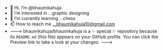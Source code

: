 - 👋 Hi, I’m @bhaumikahuja
- 👀 I’m interested in ...graphic designing
- 🌱 I’m currently learning ...chess
- 📫 How to reach me ...bhaumikahuja10@gmail.com
- --->
bhaumikahuja/bhaumikahuja is a ✨ special ✨ repository because its `README.md` (this file) appears on your GitHub profile.
You can click the Preview link to take a look at your changes.
--->
